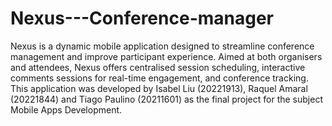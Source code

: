 # Nexus---Conference-manager
Nexus is a dynamic mobile application designed to streamline conference management and improve participant experience. Aimed at both organisers and attendees, Nexus offers centralised session scheduling, interactive comments sessions for real-time engagement, and conference tracking.
This application was developed by Isabel Liu (20221913), Raquel Amaral (20221844) and Tiago Paulino (20211601) as the final project for the subject Mobile Apps Development.
